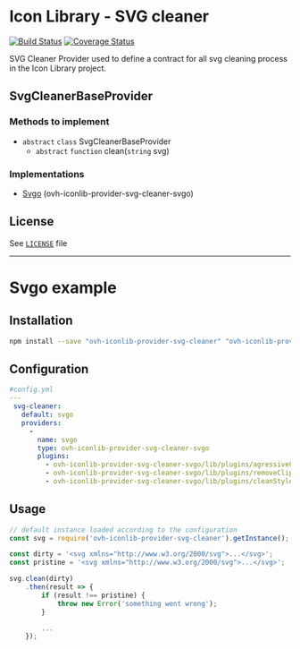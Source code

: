# Icon Library - SVG cleaner

[![Build Status](https://travis-ci.org/ovh-ux/ovh-iconlib-provider-svg-cleaner.svg?branch=master)](https://travis-ci.org/ovh-ux/ovh-iconlib-provider-svg-cleaner)
[![Coverage Status](https://coveralls.io/repos/github/ovh-ux/ovh-iconlib-provider-svg-cleaner/badge.svg?branch=master)](https://coveralls.io/github/ovh-ux/ovh-iconlib-provider-svg-cleaner?branch=master)

SVG Cleaner Provider used to define a contract for all svg cleaning process in the Icon Library project.

## SvgCleanerBaseProvider

### Methods to implement

- `abstract` `class` SvgCleanerBaseProvider
    - `abstract` `function` clean(`string` svg)

### Implementations

- [Svgo](https://github.com/ovh-ux/ovh-iconlib-provider-svg-cleaner-svgo#readme) (ovh-iconlib-provider-svg-cleaner-svgo)

## License

See [`LICENSE`](LICENSE) file

---

# Svgo example

## Installation

```bash
npm install --save "ovh-iconlib-provider-svg-cleaner" "ovh-iconlib-provider-svg-cleaner-svgo"
```

## Configuration

```yaml
#config.yml
---
 svg-cleaner:
   default: svgo
   providers:
     -
       name: svgo
       type: ovh-iconlib-provider-svg-cleaner-svgo
       plugins:
         - ovh-iconlib-provider-svg-cleaner-svgo/lib/plugins/agressiveCollapseGroups
         - ovh-iconlib-provider-svg-cleaner-svgo/lib/plugins/removeClipPaths
         - ovh-iconlib-provider-svg-cleaner-svgo/lib/plugins/cleanStyles
```

## Usage

```js
// default instance loaded according to the configuration
const svg = require('ovh-iconlib-provider-svg-cleaner').getInstance();

const dirty = '<svg xmlns="http://www.w3.org/2000/svg">...</svg>';
const pristine = '<svg xmlns="http://www.w3.org/2000/svg">...</svg>';

svg.clean(dirty)
    .then(result => {
        if (result !== pristine) {
            throw new Error('something went wrong');
        }

        ...
    });
```
